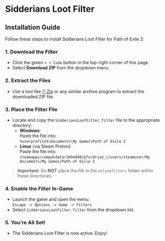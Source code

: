 # **Sidderians Loot Filter**

## **Installation Guide**

Follow these steps to install Sidderians Loot Filter for Path of Exile 2:

### **1. Download the Filter**
- Click the green `< > Code` button in the top-right corner of this page.
- Select **Download ZIP** from the dropdown menu.

### **2. Extract the Files**
- Use a tool like [7-Zip](https://www.7-zip.org/) or any similar archive program to extract the downloaded ZIP file.

### **3. Place the Filter File**
- Locate and copy the `SidderiansLootFilter.filter` file to the appropriate directory:
  - **Windows**:  
    Paste the file into:  
    `%userprofile%\Documents\My Games\Path of Exile 2`
  - **Linux** (via Steam Proton):  
    Paste the file into:  
    `steamapps/compatdata/2694490/pfx/drive_c/users/steamuser/My Documents/My Games/Path of Exile 2`

> **Important:** Do **NOT** place the file in the `onlinefilters` folder within these directories.

### **4. Enable the Filter In-Game**
- Launch the game and open the menu:  
  `Escape -> Options -> Game -> Filters`
- Select `SidderiansLootFilter.filter` from the dropdown list.

### **5. You’re All Set!**
- The Sidderians Loot Filter is now active. Enjoy!

